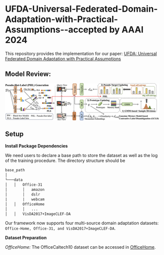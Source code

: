# UFDA-Universal-Federated-Domain-Adaptation-with-Practical-Assumptions--accepted by AAAI 2024

This repository provides the implementation for our paper: [UFDA: Universal Federated Domain Adaptation with Practical Assumptions](https://ojs.aaai.org/index.php/AAAI/article/view/29311)

## Model Review:
![framework](resources/Model.png)

## Setup

**Install Package Dependencies**

We need users to declare a base path to store the dataset as well as the log of the training procedure. The directory structure should be
```
base_path
│       
└───data
│   │   Office-31
│       │   amazon
│       │   dslr
|       |   webcam
│   │   OfficeHome
│       │   ...
│   │   VisDA2017+ImageCLEF-DA
```
Our framework now supports four multi-source domain adaptation datasets: ```Office-Home, Office-31, and VisDA2017+ImageCLEF-DA```.

**Dataset Preparation**

*OfficeHome:*
The OfficeCaltech10 dataset can be accessed in [OfficeHome](https://www.hemanthdv.org/officeHomeDataset.html).




